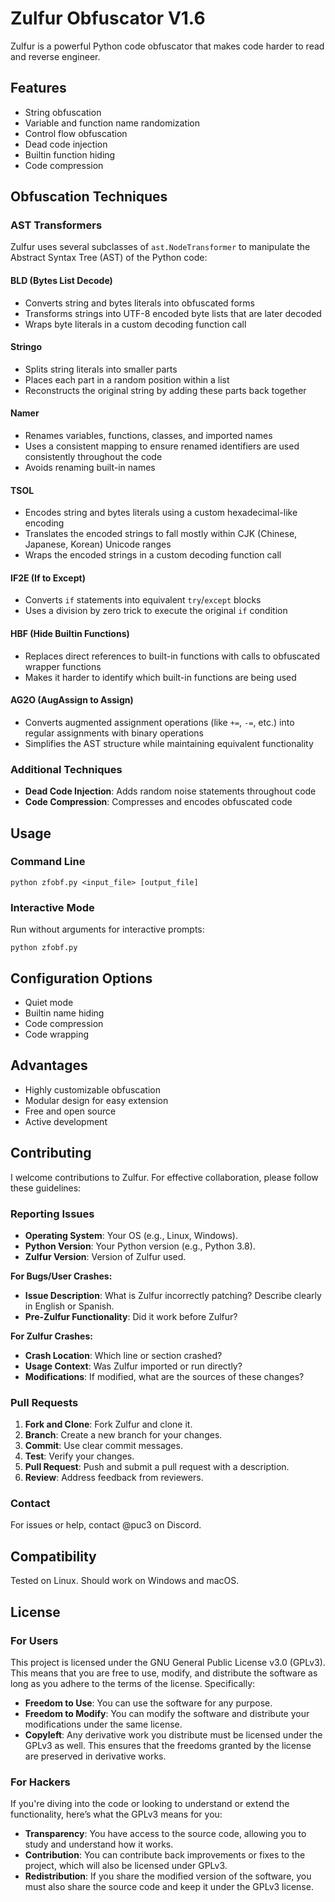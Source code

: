 # Zulfur Obfuscator V1.6

Zulfur is a powerful Python code obfuscator that makes code harder to read and reverse engineer.

## Features

- String obfuscation
- Variable and function name randomization 
- Control flow obfuscation
- Dead code injection
- Builtin function hiding
- Code compression

## Obfuscation Techniques

### AST Transformers

Zulfur uses several subclasses of `ast.NodeTransformer` to manipulate the Abstract Syntax Tree (AST) of the Python code:

#### BLD (Bytes List Decode)
- Converts string and bytes literals into obfuscated forms
- Transforms strings into UTF-8 encoded byte lists that are later decoded
- Wraps byte literals in a custom decoding function call

#### Stringo
- Splits string literals into smaller parts
- Places each part in a random position within a list
- Reconstructs the original string by adding these parts back together

#### Namer
- Renames variables, functions, classes, and imported names
- Uses a consistent mapping to ensure renamed identifiers are used consistently throughout the code
- Avoids renaming built-in names

#### TSOL
- Encodes string and bytes literals using a custom hexadecimal-like encoding
- Translates the encoded strings to fall mostly within CJK (Chinese, Japanese, Korean) Unicode ranges
- Wraps the encoded strings in a custom decoding function call

#### IF2E (If to Except)
- Converts `if` statements into equivalent `try`/`except` blocks
- Uses a division by zero trick to execute the original `if` condition

#### HBF (Hide Builtin Functions)
- Replaces direct references to built-in functions with calls to obfuscated wrapper functions
- Makes it harder to identify which built-in functions are being used

#### AG2O (AugAssign to Assign)
- Converts augmented assignment operations (like `+=`, `-=`, etc.) into regular assignments with binary operations
- Simplifies the AST structure while maintaining equivalent functionality

### Additional Techniques

- **Dead Code Injection**: Adds random noise statements throughout code
- **Code Compression**: Compresses and encodes obfuscated code

## Usage

### Command Line

```
python zfobf.py <input_file> [output_file]
```

### Interactive Mode

Run without arguments for interactive prompts:

```
python zfobf.py
```

## Configuration Options

- Quiet mode
- Builtin name hiding 
- Code compression
- Code wrapping

## Advantages

- Highly customizable obfuscation
- Modular design for easy extension
- Free and open source
- Active development

## Contributing

I welcome contributions to Zulfur. For effective collaboration, please follow these guidelines:

### Reporting Issues

- **Operating System**: Your OS (e.g., Linux, Windows).
- **Python Version**: Your Python version (e.g., Python 3.8).
- **Zulfur Version**: Version of Zulfur used.

**For Bugs/User Crashes:**

- **Issue Description**: What is Zulfur incorrectly patching? Describe clearly in English or Spanish.
- **Pre-Zulfur Functionality**: Did it work before Zulfur?

**For Zulfur Crashes:**

- **Crash Location**: Which line or section crashed?
- **Usage Context**: Was Zulfur imported or run directly?
- **Modifications**: If modified, what are the sources of these changes?

### Pull Requests

1. **Fork and Clone**: Fork Zulfur and clone it.
2. **Branch**: Create a new branch for your changes.
3. **Commit**: Use clear commit messages.
4. **Test**: Verify your changes.
5. **Pull Request**: Push and submit a pull request with a description.
6. **Review**: Address feedback from reviewers.

### Contact

For issues or help, contact @puc3 on Discord.

## Compatibility 

Tested on Linux. Should work on Windows and macOS.

## License

### For Users

This project is licensed under the GNU General Public License v3.0 (GPLv3). This means that you are free to use, modify, and distribute the software as long as you adhere to the terms of the license. Specifically:

- **Freedom to Use**: You can use the software for any purpose.
- **Freedom to Modify**: You can modify the software and distribute your modifications under the same license.
- **Copyleft**: Any derivative work you distribute must be licensed under the GPLv3 as well. This ensures that the freedoms granted by the license are preserved in derivative works.

### For Hackers

If you're diving into the code or looking to understand or extend the functionality, here’s what the GPLv3 means for you:

- **Transparency**: You have access to the source code, allowing you to study and understand how it works.
- **Contribution**: You can contribute back improvements or fixes to the project, which will also be licensed under GPLv3.
- **Redistribution**: If you share the modified version of the software, you must also share the source code and keep it under the GPLv3 license.
